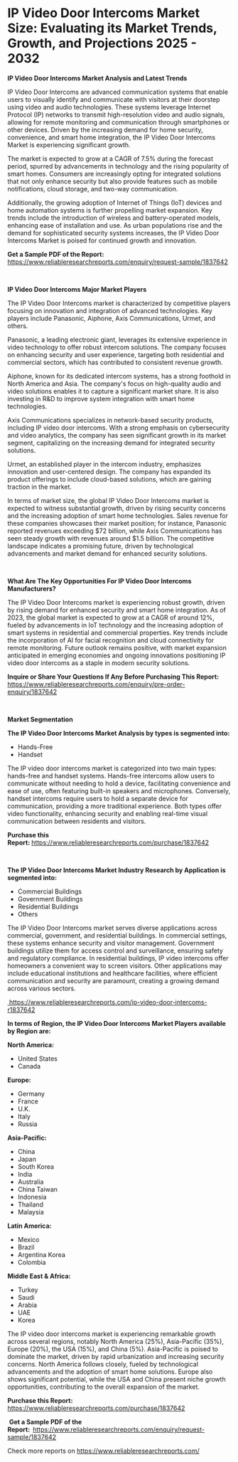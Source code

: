 <p><h1>IP Video Door Intercoms Market Size: Evaluating its Market Trends, Growth, and Projections 2025 - 2032</h1></p><p><strong>IP Video Door Intercoms Market Analysis and Latest Trends</strong></p>
<p><p>IP Video Door Intercoms are advanced communication systems that enable users to visually identify and communicate with visitors at their doorstep using video and audio technologies. These systems leverage Internet Protocol (IP) networks to transmit high-resolution video and audio signals, allowing for remote monitoring and communication through smartphones or other devices. Driven by the increasing demand for home security, convenience, and smart home integration, the IP Video Door Intercoms Market is experiencing significant growth. </p><p>The market is expected to grow at a CAGR of 7.5% during the forecast period, spurred by advancements in technology and the rising popularity of smart homes. Consumers are increasingly opting for integrated solutions that not only enhance security but also provide features such as mobile notifications, cloud storage, and two-way communication. </p><p>Additionally, the growing adoption of Internet of Things (IoT) devices and home automation systems is further propelling market expansion. Key trends include the introduction of wireless and battery-operated models, enhancing ease of installation and use. As urban populations rise and the demand for sophisticated security systems increases, the IP Video Door Intercoms Market is poised for continued growth and innovation.</p></p>
<p><strong>Get a Sample PDF of the Report:&nbsp;</strong> <a href="https://www.reliableresearchreports.com/enquiry/request-sample/1837642?utm_campaign=102&utm_medium=2&utm_source=Github&utm_content=ia&utm_term=28022025&utm_id=ip-video-door-intercoms">https://www.reliableresearchreports.com/enquiry/request-sample/1837642</a></p>
<p>&nbsp;</p>
<p><strong>IP Video Door Intercoms Major Market Players</strong></p>
<p><p>The IP Video Door Intercoms market is characterized by competitive players focusing on innovation and integration of advanced technologies. Key players include Panasonic, Aiphone, Axis Communications, Urmet, and others. </p><p>Panasonic, a leading electronic giant, leverages its extensive experience in video technology to offer robust intercom solutions. The company focuses on enhancing security and user experience, targeting both residential and commercial sectors, which has contributed to consistent revenue growth.</p><p>Aiphone, known for its dedicated intercom systems, has a strong foothold in North America and Asia. The company's focus on high-quality audio and video solutions enables it to capture a significant market share. It is also investing in R&D to improve system integration with smart home technologies.</p><p>Axis Communications specializes in network-based security products, including IP video door intercoms. With a strong emphasis on cybersecurity and video analytics, the company has seen significant growth in its market segment, capitalizing on the increasing demand for integrated security solutions.</p><p>Urmet, an established player in the intercom industry, emphasizes innovation and user-centered design. The company has expanded its product offerings to include cloud-based solutions, which are gaining traction in the market.</p><p>In terms of market size, the global IP Video Door Intercoms market is expected to witness substantial growth, driven by rising security concerns and the increasing adoption of smart home technologies. Sales revenue for these companies showcases their market position; for instance, Panasonic reported revenues exceeding $72 billion, while Axis Communications has seen steady growth with revenues around $1.5 billion. The competitive landscape indicates a promising future, driven by technological advancements and market demand for enhanced security solutions.</p></p>
<p>&nbsp;</p>
<p><strong>What Are The Key Opportunities For IP Video Door Intercoms Manufacturers?</strong></p>
<p><p>The IP Video Door Intercoms market is experiencing robust growth, driven by rising demand for enhanced security and smart home integration. As of 2023, the global market is expected to grow at a CAGR of around 12%, fueled by advancements in IoT technology and the increasing adoption of smart systems in residential and commercial properties. Key trends include the incorporation of AI for facial recognition and cloud connectivity for remote monitoring. Future outlook remains positive, with market expansion anticipated in emerging economies and ongoing innovations positioning IP video door intercoms as a staple in modern security solutions.</p></p>
<p><strong>Inquire or Share Your Questions If Any Before Purchasing This Report:</strong> <a href="https://www.reliableresearchreports.com/enquiry/pre-order-enquiry/1837642?utm_campaign=102&utm_medium=2&utm_source=Github&utm_content=ia&utm_term=28022025&utm_id=ip-video-door-intercoms">https://www.reliableresearchreports.com/enquiry/pre-order-enquiry/1837642</a></p>
<p>&nbsp;</p>
<p><strong>Market Segmentation</strong></p>
<p><strong>The IP Video Door Intercoms Market Analysis by types is segmented into:</strong></p>
<p><ul><li>Hands-Free</li><li>Handset</li></ul></p>
<p><p>The IP video door intercoms market is categorized into two main types: hands-free and handset systems. Hands-free intercoms allow users to communicate without needing to hold a device, facilitating convenience and ease of use, often featuring built-in speakers and microphones. Conversely, handset intercoms require users to hold a separate device for communication, providing a more traditional experience. Both types offer video functionality, enhancing security and enabling real-time visual communication between residents and visitors.</p></p>
<p><strong>Purchase this Report:&nbsp;</strong><a href="https://www.reliableresearchreports.com/purchase/1837642?utm_campaign=102&utm_medium=2&utm_source=Github&utm_content=ia&utm_term=28022025&utm_id=ip-video-door-intercoms">https://www.reliableresearchreports.com/purchase/1837642</a></p>
<p>&nbsp;</p>
<p><strong>The IP Video Door Intercoms Market Industry Research by Application is segmented into:</strong></p>
<p><ul><li>Commercial Buildings</li><li>Government Buildings</li><li>Residential Buildings</li><li>Others</li></ul></p>
<p><p>The IP Video Door Intercoms market serves diverse applications across commercial, government, and residential buildings. In commercial settings, these systems enhance security and visitor management. Government buildings utilize them for access control and surveillance, ensuring safety and regulatory compliance. In residential buildings, IP video intercoms offer homeowners a convenient way to screen visitors. Other applications may include educational institutions and healthcare facilities, where efficient communication and security are paramount, creating a growing demand across various sectors.</p></p>
<p><a href="https://www.reliableresearchreports.com/ip-video-door-intercoms-r1837642?utm_campaign=102&utm_medium=2&utm_source=Github&utm_content=ia&utm_term=28022025&utm_id=ip-video-door-intercoms">&nbsp;https://www.reliableresearchreports.com/ip-video-door-intercoms-r1837642</a></p>
<p><strong>In terms of Region, the IP Video Door Intercoms Market Players available by Region are:</strong></p>
<p>
    <p> <strong> North America: </strong>
        <ul>
            <li>United States</li>
            <li>Canada</li>
        </ul>
        </p> 
    <p> <strong> Europe: </strong>
        <ul>
            <li>Germany</li>
            <li>France</li>
            <li>U.K.</li>
            <li>Italy</li>
            <li>Russia</li>
        </ul>
        </p> 
    <p> <strong> Asia-Pacific: </strong>
        <ul>
            <li>China</li>
            <li>Japan</li>
            <li>South Korea</li>
            <li>India</li>
            <li>Australia</li>
            <li>China Taiwan</li>
            <li>Indonesia</li>
            <li>Thailand</li>
            <li>Malaysia</li>
        </ul>
        </p> 
    <p> <strong> Latin America: </strong>
        <ul>
            <li>Mexico</li>
            <li>Brazil</li>
            <li>Argentina Korea</li>
            <li>Colombia</li>
        </ul>
        </p> 
    <p> <strong> Middle East & Africa: </strong>
        <ul>
            <li>Turkey</li>
            <li>Saudi</li>
            <li>Arabia</li>
            <li>UAE</li>
            <li>Korea</li>
        </ul>
    </p>
    </p>
<p><p>The IP video door intercoms market is experiencing remarkable growth across several regions, notably North America (25%), Asia-Pacific (35%), Europe (20%), the USA (15%), and China (5%). Asia-Pacific is poised to dominate the market, driven by rapid urbanization and increasing security concerns. North America follows closely, fueled by technological advancements and the adoption of smart home solutions. Europe also shows significant potential, while the USA and China present niche growth opportunities, contributing to the overall expansion of the market.</p></p>
<p><strong>Purchase this Report: </strong><a href="https://www.reliableresearchreports.com/purchase/1837642?utm_campaign=102&utm_medium=2&utm_source=Github&utm_content=ia&utm_term=28022025&utm_id=ip-video-door-intercoms">https://www.reliableresearchreports.com/purchase/1837642</a></p>
<p>&nbsp;<strong>Get a Sample PDF of the Report:&nbsp;&nbsp;</strong><a href="https://www.reliableresearchreports.com/enquiry/request-sample/1837642?utm_campaign=102&utm_medium=2&utm_source=Github&utm_content=ia&utm_term=28022025&utm_id=ip-video-door-intercoms">https://www.reliableresearchreports.com/enquiry/request-sample/1837642</a></p>
<p><strong></strong></p>
<p>Check more reports on <a href="https://www.reliableresearchreports.com/?utm_campaign=102&utm_medium=2&utm_source=Github&utm_content=ia&utm_term=28022025&utm_id=ip-video-door-intercoms">https://www.reliableresearchreports.com/</a></p>